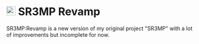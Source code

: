 # <img src="https://i.imgur.com/FVFGXkr.png" width="24" height="24"> SR3MP Revamp

SR3MP:Revamp is a new version of my original project "SR3MP" with a lot of improvements but incomplete for now.
